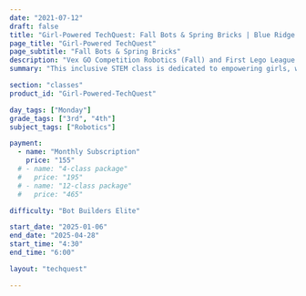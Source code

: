 ```yaml
---
date: "2021-07-12"
draft: false
title: "Girl-Powered TechQuest: Fall Bots & Spring Bricks | Blue Ridge Boost"
page_title: "Girl-Powered TechQuest"
page_subtitle: "Fall Bots & Spring Bricks"
description: "Vex GO Competition Robotics (Fall) and First Lego League Explore (Spring)"
summary: "This inclusive STEM class is dedicated to empowering girls, while warmly welcoming and encouraging participation from all genders. Scholarships are available to ensure that financial limitations do not prevent students from joining."

section: "classes"
product_id: "Girl-Powered-TechQuest"

day_tags: ["Monday"]
grade_tags: ["3rd", "4th"]
subject_tags: ["Robotics"]

payment:
  - name: "Monthly Subscription"
    price: "155"
  # - name: "4-class package"
  #   price: "195"
  # - name: "12-class package"
  #   price: "465"

difficulty: "Bot Builders Elite"

start_date: "2025-01-06"
end_date: "2025-04-28"
start_time: "4:30"
end_time: "6:00"

layout: "techquest"

---
```

